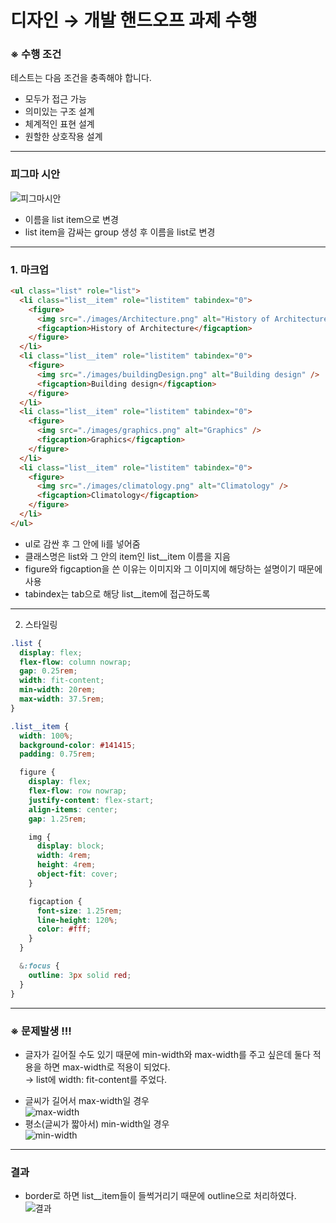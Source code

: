 # 디자인 → 개발 핸드오프 과제 수행

### ※ 수행 조건

테스트는 다음 조건을 충족해야 합니다.

- 모두가 접근 가능
- 의미있는 구조 설계
- 체계적인 표현 설계
- 원할한 상호작용 설계

---

### 피그마 시안

![피그마시안](https://github.com/user-attachments/assets/0a78b8a1-8db3-400e-97fe-7850e86247b1)

- 이름을 list item으로 변경
- list item을 감싸는 group 생성 후 이름을 list로 변경

---

### 1. 마크업

```html
<ul class="list" role="list">
  <li class="list__item" role="listitem" tabindex="0">
    <figure>
      <img src="./images/Architecture.png" alt="History of Architecture" />
      <figcaption>History of Architecture</figcaption>
    </figure>
  </li>
  <li class="list__item" role="listitem" tabindex="0">
    <figure>
      <img src="./images/buildingDesign.png" alt="Building design" />
      <figcaption>Building design</figcaption>
    </figure>
  </li>
  <li class="list__item" role="listitem" tabindex="0">
    <figure>
      <img src="./images/graphics.png" alt="Graphics" />
      <figcaption>Graphics</figcaption>
    </figure>
  </li>
  <li class="list__item" role="listitem" tabindex="0">
    <figure>
      <img src="./images/climatology.png" alt="Climatology" />
      <figcaption>Climatology</figcaption>
    </figure>
  </li>
</ul>
```

- ul로 감싼 후 그 안에 li를 넣어줌
- 클래스명은 list와 그 안의 item인 list__item 이름을 지음
- figure와 figcaption을 쓴 이유는 이미지와 그 이미지에 해당하는 설명이기 때문에 사용
- tabindex는 tab으로 해당 list__item에 접근하도록

---

2. 스타일링

```css
.list {
  display: flex;
  flex-flow: column nowrap;
  gap: 0.25rem;
  width: fit-content;
  min-width: 20rem;
  max-width: 37.5rem;
}

.list__item {
  width: 100%;
  background-color: #141415;
  padding: 0.75rem;

  figure {
    display: flex;
    flex-flow: row nowrap;
    justify-content: flex-start;
    align-items: center;
    gap: 1.25rem;

    img {
      display: block;
      width: 4rem;
      height: 4rem;
      object-fit: cover;
    }

    figcaption {
      font-size: 1.25rem;
      line-height: 120%;
      color: #fff;
    }
  }

  &:focus {
    outline: 3px solid red;
  }
}
```

---

### ※ 문제발생 !!!

- 글자가 길어질 수도 있기 때문에 min-width와 max-width를 주고 싶은데 둘다 적용을 하면 max-width로 적용이 되었다. <br />
→ list에 width: fit-content를 주었다.
* 글씨가 길어서 max-width일 경우<br />
![max-width](https://github.com/user-attachments/assets/64f94ef1-437d-43e6-95d0-52b1b820802c)
* 평소(글씨가 짧아서) min-width일 경우<br />
![min-width](https://github.com/user-attachments/assets/504d896f-ade9-43da-8393-b828aef7d0ec)

---

### 결과
* border로 하면 list__item들이 들썩거리기 때문에 outline으로 처리하였다.<br />
![결과](https://github.com/user-attachments/assets/cd11d6ad-864f-41e1-baa5-ec622d8afc8b)
